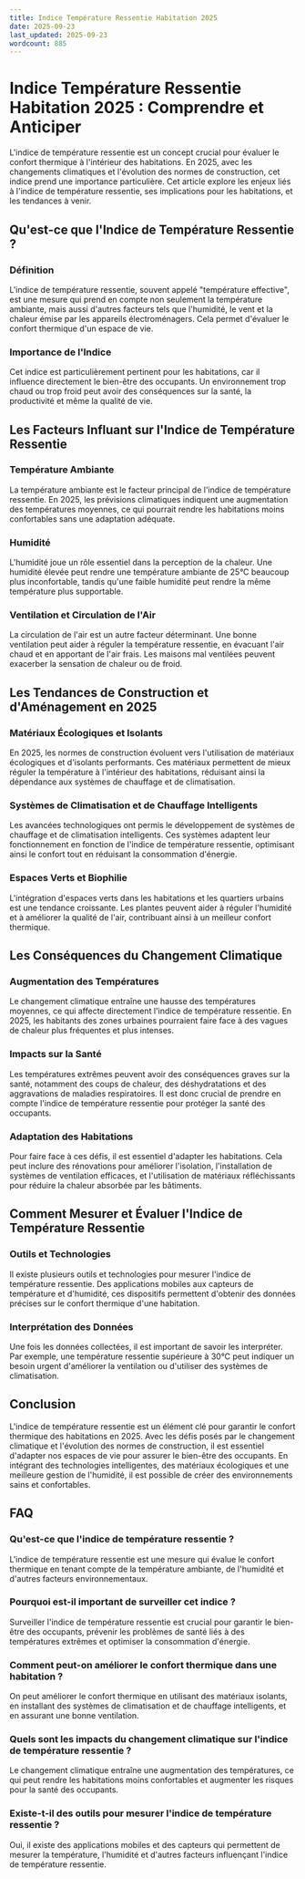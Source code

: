 ```yaml
---
title: Indice Température Ressentie Habitation 2025
date: 2025-09-23
last_updated: 2025-09-23
wordcount: 885
---
```


# Indice Température Ressentie Habitation 2025 : Comprendre et Anticiper

L'indice de température ressentie est un concept crucial pour évaluer le confort thermique à l'intérieur des habitations. En 2025, avec les changements climatiques et l'évolution des normes de construction, cet indice prend une importance particulière. Cet article explore les enjeux liés à l'indice de température ressentie, ses implications pour les habitations, et les tendances à venir.

## Qu'est-ce que l'Indice de Température Ressentie ?

### Définition

L'indice de température ressentie, souvent appelé "température effective", est une mesure qui prend en compte non seulement la température ambiante, mais aussi d'autres facteurs tels que l'humidité, le vent et la chaleur émise par les appareils électroménagers. Cela permet d'évaluer le confort thermique d'un espace de vie.

### Importance de l'Indice

Cet indice est particulièrement pertinent pour les habitations, car il influence directement le bien-être des occupants. Un environnement trop chaud ou trop froid peut avoir des conséquences sur la santé, la productivité et même la qualité de vie.

## Les Facteurs Influant sur l'Indice de Température Ressentie

### Température Ambiante

La température ambiante est le facteur principal de l'indice de température ressentie. En 2025, les prévisions climatiques indiquent une augmentation des températures moyennes, ce qui pourrait rendre les habitations moins confortables sans une adaptation adéquate.

### Humidité

L'humidité joue un rôle essentiel dans la perception de la chaleur. Une humidité élevée peut rendre une température ambiante de 25°C beaucoup plus inconfortable, tandis qu'une faible humidité peut rendre la même température plus supportable.

### Ventilation et Circulation de l'Air

La circulation de l'air est un autre facteur déterminant. Une bonne ventilation peut aider à réguler la température ressentie, en évacuant l'air chaud et en apportant de l'air frais. Les maisons mal ventilées peuvent exacerber la sensation de chaleur ou de froid.

## Les Tendances de Construction et d'Aménagement en 2025

### Matériaux Écologiques et Isolants

En 2025, les normes de construction évoluent vers l'utilisation de matériaux écologiques et d'isolants performants. Ces matériaux permettent de mieux réguler la température à l'intérieur des habitations, réduisant ainsi la dépendance aux systèmes de chauffage et de climatisation.

### Systèmes de Climatisation et de Chauffage Intelligents

Les avancées technologiques ont permis le développement de systèmes de chauffage et de climatisation intelligents. Ces systèmes adaptent leur fonctionnement en fonction de l'indice de température ressentie, optimisant ainsi le confort tout en réduisant la consommation d'énergie.

### Espaces Verts et Biophilie

L'intégration d'espaces verts dans les habitations et les quartiers urbains est une tendance croissante. Les plantes peuvent aider à réguler l'humidité et à améliorer la qualité de l'air, contribuant ainsi à un meilleur confort thermique.

## Les Conséquences du Changement Climatique

### Augmentation des Températures

Le changement climatique entraîne une hausse des températures moyennes, ce qui affecte directement l'indice de température ressentie. En 2025, les habitants des zones urbaines pourraient faire face à des vagues de chaleur plus fréquentes et plus intenses.

### Impacts sur la Santé

Les températures extrêmes peuvent avoir des conséquences graves sur la santé, notamment des coups de chaleur, des déshydratations et des aggravations de maladies respiratoires. Il est donc crucial de prendre en compte l'indice de température ressentie pour protéger la santé des occupants.

### Adaptation des Habitations

Pour faire face à ces défis, il est essentiel d'adapter les habitations. Cela peut inclure des rénovations pour améliorer l'isolation, l'installation de systèmes de ventilation efficaces, et l'utilisation de matériaux réfléchissants pour réduire la chaleur absorbée par les bâtiments.

## Comment Mesurer et Évaluer l'Indice de Température Ressentie

### Outils et Technologies

Il existe plusieurs outils et technologies pour mesurer l'indice de température ressentie. Des applications mobiles aux capteurs de température et d'humidité, ces dispositifs permettent d'obtenir des données précises sur le confort thermique d'une habitation.

### Interprétation des Données

Une fois les données collectées, il est important de savoir les interpréter. Par exemple, une température ressentie supérieure à 30°C peut indiquer un besoin urgent d'améliorer la ventilation ou d'utiliser des systèmes de climatisation.

## Conclusion

L'indice de température ressentie est un élément clé pour garantir le confort thermique des habitations en 2025. Avec les défis posés par le changement climatique et l'évolution des normes de construction, il est essentiel d'adapter nos espaces de vie pour assurer le bien-être des occupants. En intégrant des technologies intelligentes, des matériaux écologiques et une meilleure gestion de l'humidité, il est possible de créer des environnements sains et confortables.

## FAQ

### Qu'est-ce que l'indice de température ressentie ?

L'indice de température ressentie est une mesure qui évalue le confort thermique en tenant compte de la température ambiante, de l'humidité et d'autres facteurs environnementaux.

### Pourquoi est-il important de surveiller cet indice ?

Surveiller l'indice de température ressentie est crucial pour garantir le bien-être des occupants, prévenir les problèmes de santé liés à des températures extrêmes et optimiser la consommation d'énergie.

### Comment peut-on améliorer le confort thermique dans une habitation ?

On peut améliorer le confort thermique en utilisant des matériaux isolants, en installant des systèmes de climatisation et de chauffage intelligents, et en assurant une bonne ventilation.

### Quels sont les impacts du changement climatique sur l'indice de température ressentie ?

Le changement climatique entraîne une augmentation des températures, ce qui peut rendre les habitations moins confortables et augmenter les risques pour la santé des occupants.

### Existe-t-il des outils pour mesurer l'indice de température ressentie ?

Oui, il existe des applications mobiles et des capteurs qui permettent de mesurer la température, l'humidité et d'autres facteurs influençant l'indice de température ressentie.
